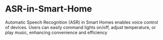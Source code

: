 # ASR-in-Smart-Home
Automatic Speech Recognition (ASR) in Smart Homes enables voice control of devices. Users can easily command lights on/off, adjust temperature, or play music, enhancing convenience and efficiency
